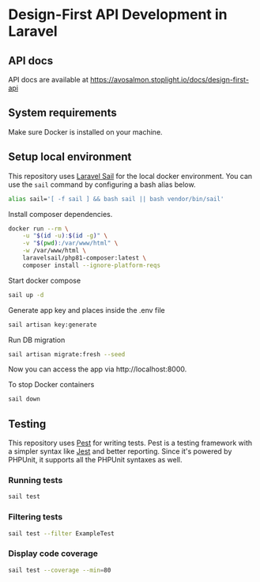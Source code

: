 # Design-First API Development in Laravel

## API docs

API docs are available at https://avosalmon.stoplight.io/docs/design-first-api

## System requirements

Make sure Docker is installed on your machine.

## Setup local environment

This repository uses [Laravel Sail](https://laravel.com/docs/9.x/sail) for the local docker environment. You can use the `sail` command by configuring a bash alias below.

```sh
alias sail='[ -f sail ] && bash sail || bash vendor/bin/sail'
```

Install composer dependencies.

```sh
docker run --rm \
    -u "$(id -u):$(id -g)" \
    -v "$(pwd):/var/www/html" \
    -w /var/www/html \
    laravelsail/php81-composer:latest \
    composer install --ignore-platform-reqs
```

Start docker compose

```sh
sail up -d
```

Generate app key and places inside the .env file

```sh
sail artisan key:generate
```

Run DB migration

```sh
sail artisan migrate:fresh --seed
```

Now you can access the app via http://localhost:8000.

To stop Docker containers

```sh
sail down
```

## Testing

This repository uses [Pest](https://pestphp.com/) for writing tests. Pest is a testing framework with a simpler syntax like [Jest](https://jestjs.io/) and better reporting. Since it's powered by PHPUnit, it supports all the PHPUnit syntaxes as well.

### Running tests

```sh
sail test
```

### Filtering tests

```sh
sail test --filter ExampleTest
```

### Display code coverage

```sh
sail test --coverage --min=80
```
